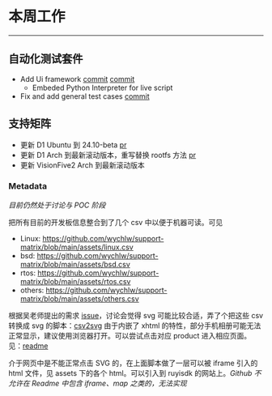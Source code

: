 # 本周工作

---

## 自动化测试套件

- Add Ui framework [commit](https://github.com/wychlw/autotester/commit/8ce480cbd40cc8cfdc6ba44f8c3c96742514206f) [commit](https://github.com/wychlw/autotester/commit/b711e2f81ab94c94d4ea410a68cdc2ba0c2f0d78)
    - Embeded Python Interpreter for live script
- Fix and add general test cases [commit](https://github.com/wychlw/autotester/commit/3dd5a8d76461c9814a35f76b9b17351103afcbe4)

## 支持矩阵

- 更新 D1 Ubuntu 到 24.10-beta [pr](https://github.com/KevinMX/support-matrix/pull/38)
- 更新 D1 Arch 到最新滚动版本，重写替换 rootfs 方法 [pr](https://github.com/KevinMX/support-matrix/pull/40)
- 更新 VisionFive2 Arch 到最新滚动版本

### Metadata

*目前仍然处于讨论与 POC 阶段*

把所有目前的开发板信息整合到了几个 csv 中以便于机器可读。可见
- Linux: https://github.com/wychlw/support-matrix/blob/main/assets/linux.csv
- bsd: https://github.com/wychlw/support-matrix/blob/main/assets/bsd.csv
- rtos: https://github.com/wychlw/support-matrix/blob/main/assets/rtos.csv
- others: https://github.com/wychlw/support-matrix/blob/main/assets/others.csv

根据吴老师提出的需求 [issue](https://github.com/ruyisdk/support-matrix/issues/40)，讨论会觉得 svg 可能比较合适，弄了个把这些 csv 转换成 svg 的脚本：[csv2svg](../../misc/csv2svg/main.py)
由于内嵌了 xhtml 的特性，部分手机相册可能无法正常显示，建议使用浏览器打开。可以尝试点击对应 product 进入相应页面。见：[readme](https://github.com/wychlw/support-matrix/)

介于网页中是不能正常点击 SVG 的，在上面脚本做了一层可以被 iframe 引入的 html 文件，见 assets 下的各个 html。可以引入到 ruyisdk 的网站上。*Github 不允许在 Readme 中包含 iframe、map 之类的，无法实现*

